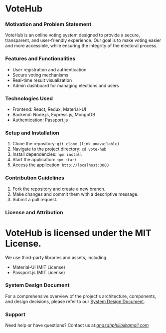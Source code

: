 # VoteHub

### Motivation and Problem Statement

VoteHub is an online voting system designed to provide a secure, transparent, and user-friendly experience. Our goal is to make voting easier and more accessible, while ensuring the integrity of the electoral process.

### Features and Functionalities

- User registration and authentication
- Secure voting mechanisms
- Real-time result visualization
- Admin dashboard for managing elections and users

### Technologies Used

- Frontend: React, Redux, Material-UI
- Backend: Node.js, Express.js, MongoDB
- Authentication: Passport.js

### Setup and Installation

1. Clone the repository: `git clone (link unavailable)`
2. Navigate to the project directory: `cd vote-hub`
3. Install dependencies: `npm install`
4. Start the application: `npm start`
5. Access the application: `http://localhost:3000`

### Contribution Guidelines

1. Fork the repository and create a new branch.
2. Make changes and commit them with a descriptive message.
3. Submit a pull request.

### License and Attribution

# VoteHub is licensed under the MIT License.

We use third-party libraries and assets, including:

- Material-UI (MIT License)
- Passport.js (MIT License)

### System Design Document

For a comprehensive overview of the project's architecture, components, and design decisions, please refer to our [System Design Document](*https://github.com/Phvl-0/VoteHub-Project-Online-Election-System-/blob/7de16524993de35b0fbf8ff0314588dc50a3ca4f/Online%20Election%20System%20-%20SDD(Markdown).md*).

### Support

Need help or have questions? Contact us at:*anasahphilip@gmail.com*
